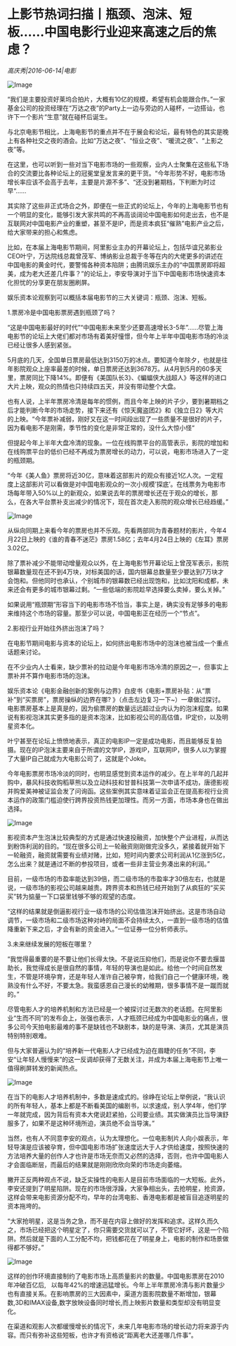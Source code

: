 # 上影节热词扫描丨瓶颈、泡沫、短板……中国电影行业迎来高速之后的焦虑？

*高庆秀|2016-06-14|电影*

![Image](http://p2.pstatp.com/large/31f1000426d2d77ed58f)

“我们是主要投资好莱坞合拍片，大概有10亿的规模，希望有机会能跟合作。”一家基金公司的投资经理在“万达之夜”的Party上一边与旁边的人碰杯，一边搭讪，也许下一个影片“生意”就在碰杯后诞生。

与北京电影节相比，上海电影节的重点并不在于展会和论坛，最有特色的其实是晚上有各种社交之夜的酒会。比如“万达之夜”、“恒业之夜”、“暖流之夜”、“上影之夜”等。

在这里，也可以听到一些对当下电影市场的一些观察，业内人士聚集在这些私下场合的交流要比各种论坛上的冠冕堂皇发言来的更干货。“今年形势不好，电影市场增长率应该不会高于去年，主要是片源不多”、“还没到暑期档，下判断为时过早“……

其实除了这些非正式场合之外，即便在一些正式的论坛上，今年的上海电影节也有一个明显的变化，能够引发大家共鸣的不再高谈阔论中国电影如何走出去，也不是互联网对中国电影产业的重塑，甚至不是IP，而是资本疯狂“催熟”电影产业之后，给大家带来的担心和焦虑。

比如，在本届上海电影节期间，阿里影业主办的开幕论坛上，包括华谊兄弟影业CEO叶宁，万达院线总裁曾茂军、博纳影业总裁于冬等在内的大佬更多的讲述在中国电影的黄金时代，要警惕各种资本陷阱；由腾讯娱乐主办的“中国票房即将超美，成为老大还差几件事？”的论坛上，李安导演对于当下中国电影市场快速资本化担忧的分享更在朋友圈刷屏。

娱乐资本论观察到可以概括本届电影节的三大关键词：瓶颈、泡沫、短板。

1.票房冷是中国电影票房遇到瓶颈了吗？

“这是中国电影最好的时代”“中国电影未来至少还要高速增长3-5年”……尽管上海电影节的论坛上大佬们都对市场有着美好憧憬，但今年上半年中国电影市场的冷淡已经让很多人感到紧张。

5月底的几天，全国单日票房最低达到3150万的冰点。要知道今年除夕，也就是往年影院观众上座率最差的时候，单日票房还达到3678万。从4月到5月的60多天里，票房同比下降14%。即便有《美国队长3》、《蝙蝠侠大战超人》等这样的进口大片上映，观众的热情也只持续四五天，并没有带动整个大盘。

也有人说，上半年票房冷清是每年的惯例，而且今年上映的片子少，要到暑期档之后才能判断今年的市场走势，接下来还有《惊天魔盗团2》和《独立日2》等大片的上映。“今年票补减弱，刚好又在这一时间段出现了一些质量不是很好的片子，因为看电影不是刚需，季节性的变化是非常正常的，没什么大惊小怪“

但提起今年上半年大盘冷清的现象。一位在线购票平台的高管表示，影院的增加和在线购票平台的低价已经不再成为票房增长的动力，可以说，电影市场进入了一定的瓶颈期。

“今年《美人鱼》票房将近30亿，意味着这部影片的观众有接近1亿人次。一定程度上这部影片可以看做是对中国电影观众的一次小规模’探底’。在线票务为电影市场每年带入50%以上的新观众，如果说去年的票房增长还在于观众的增长，那么，在各大平台票补支出减少的情况下，现在首次走入影院的观众增长已经趋缓。”

![Image](http://p3.pstatp.com/large/31ea000347deebd1d60a)

从纵向同期上来看今年的票房也并不乐观。先看两部同为青春题材的影片，今年4月22日上映的《谁的青春不迷茫》票房1.58亿；去年4月24日上映的《左耳》票房3.02亿。

除了票补减少不能带动增量观众以外，在上海电影节开幕论坛上曾茂军表示，影院银幕数量现在还不到4万块，对标美国的话，国内银幕总数量至少要达到7万块才会饱和。但他同时也承认，个别城市的银幕数已经出现饱和，比如沈阳和成都，未来还会有更多的城市银幕过剩。“一些低端的影院趁早选择要么卖掉，要么关掉。”

如果说用“瓶颈期”形容当下的电影市场不恰当，事实上是，确实没有足够多的电影来维持这个市场的容量。那至少可以说，中国电影正在经历一个“节点”。

2.影视行业开始往外挤出泡沫了吗？

在电影节期间电影与资本的论坛上，如何挤出电影市场中的泡沫也被当成一个重点话题来讨论。

在不少业内人士看来，缺少票补的拉动是今年电影市场冷清的原因之一，但事实上票补并不算作电影市场的泡沫。

娱乐资本论《电影金融创新的案例与边界》白皮书《电影+票房补贴：从“票补”到“买票房”，票房操纵的边界在哪? 》（点击左边复习一下~）一章做过探讨。电影票房基本上是真是的，因为偷票房的数量远远超过业内认为的泡沫程度。如果说有影视泡沫其实更多指的是资本泡沫，比如影视公司的高估值，IP定价，以及明星资本化。

叶宁甚至在论坛上愤愤地表示，真正的电影IP一定是成功电影，而且能够反复拍摄。现在的IP泡沫主要来自于所谓的文学IP，游戏IP，互联网IP，很多人以为掌握了大量IP自己就成为大电影公司了，这就是个Joke。

今年电影票房市场冷淡的同时，也明显感觉到资本运作的减少。在上半年的几起并购中，暴风科技收购稻草熊以及立动科技和甘普科技第一次申请不成功，唐德影视并购爱美神被证监会发了问询函。这些案例其实意味着证监会正在提高影视行业资本运作的政策门槛迫使行跨界投资热钱更加理性。而另一方面，市场本身也在做出选择。

![Image](http://p1.pstatp.com/large/31f1000426d1ca204f9b)

影视资本产生泡沫比较典型的方式是通过快速投融资，加快整个产业进程，从而达到粉饰利润的目的。“现在很多公司上一轮融资刚刚做完没多久，紧接着就开始下一轮融资，融资就需要有业绩对赌，比如，短时间内要求公司利润从1亿涨到5亿，怎么出来？就是通过不断的参投项目，或者一些非主营业务凑出来的利润。”

目前，一级市场的市盈率能达到39倍，而二级市场的市盈率才30倍左右，也就是说，一级市场的影视公司越来越贵。跨界资本和热钱已经开始到了从疯狂的“买买买”转为掂量一下口袋里钱够不够的观望的态度。

“这样的结果就是倒逼影视行业一级市场的公司估值泡沫开始挤出。这是市场自动调节，一级市场和二级市场这种对峙的局面不会持续太久，一直到一级市场的估值降重新下来之后，才会有新的资金进入。”一位证券一位分析师表示。

3.未来继续发展的短板在哪里？

“我觉得最重要的是不要让他们长得太快。不是说压抑他们，而是说你不要去揠苗助长，我觉得成长是很自然的事情，年轻的导演也是如此。给他一个时间自然发生，不管是环境孕育，还是年轻人准许自己被孕育，给我们自己一个健康环境，晚熟没有什么不好，不要太急。我蛮感恩自己漫长的幼稚期，很多事情不是一蹴而就的。”

尽管电影人才的培养机制和方法已经是一个被探讨过无数次的老话题。在阿里影业“生而不同”的发布会上，张强也表示，人才瓶颈已经成为中国电影业的痛点，很多公司今天拍电影最难的事不是缺钱也不缺剧本，缺的是导演、演员，尤其是演员特别特别艰难。

但与大家普遍认为的“培养新一代电影人才已经成为迫在眉睫的任务”不同，李安“让年轻人慢慢来”的这一反调却获得了无数关注，并成为本届上海电影节上唯一值得刷屏转发的新闻热点。

![Image](http://p1.pstatp.com/large/31ef0003d382bf74e63a)

在当下的电影人才培养机制中，多数是速成式的。徐峥在论坛上举例说，“我认识的所有年轻人，基本上都是不断看美国的编剧书，以求速成，别人学4年，他们学一年就完成，因为背后有资本大佬说赶紧拍，公司要业绩。其实做演员比当导演舒服多了，如果不是这种环境所迫，演员绝不会当导演。”

当然，也有人不同意李安的观点，认为太理想化。一位电影制片人向小娱表示，年轻导演是应该被孕育，但中国电影市场扩张速度远大于人才供给速度，按照快速的方法培养大量的创作人才也许是市场无奈而又必然的选择，否则，也许中国电影人才会面临断层，而最后的结果就是刚刚欣欣向荣的市场走向萎缩。

撇开正反两种观点不说，缺乏实操性的电影人是目前市场面临的一大短板。此外，李安还提到了明星陷阱。现在的市场很浮躁，大家争相出头，去抢明星，抢资源，这样会带来电影资源分配不均，早年的台湾电影、香港电影都是被盲目追逐明星的资本拖垮的。

“大家抢明星，这是当务之急，而不是在内容上做好的发挥和追求。这样久而久之，市场已经把这个明星定了，你只需要交货就可以了，不管它好坏，这是一个陷阱。然后就是下面的人工分配不均，把钱都花在了明星身上，电影的制作和场景做得都不够好。”

![Image](http://p7.pstatp.com/large/31f90002ee11e36ced7e)

这样的创作环境直接制约了电影市场上高质量影片的数量。中国电影票房在2010年冲破百亿后,   以每年42%的增速迅猛增长。今年上半年票房冷清与影片数量少也有直接关系。在影响票房的三大因素中，渠道方面影院数量不断增加，银幕数,3D和IMAX设备,数字放映设备同时增长,而上映影片数量和类型却没有明显变化。

在渠道和观影人次都缓慢增长的情况下，未来几年电影市场的增长动力将来源于内容。而只有弥补这些短板，也许才有资格说“距离老大还差哪几件事”。

